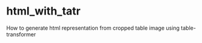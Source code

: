 # html_with_tatr
How to generate html representation from cropped table image using table-transformer
